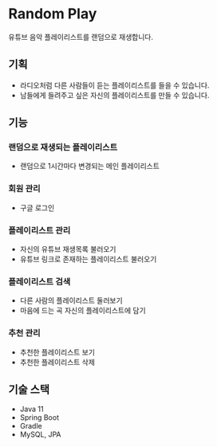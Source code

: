 # Random Play
유튜브 음악 플레이리스트를 랜덤으로 재생합니다.

## 기획
- 라디오처럼 다른 사람들이 듣는 플레이리스트를 들을 수 있습니다.
- 남들에게 들려주고 싶은 자신의 플레이리스트를 만들 수 있습니다.

## 기능

### 랜덤으로 재생되는 플레이리스트
- 랜덤으로 1시간마다 변경되는 메인 플레이리스트

### 회원 관리
- 구글 로그인

### 플레이리스트 관리
- 자신의 유튜브 재생목록 불러오기
- 유튜브 링크로 존재하는 플레이리스트 불러오기

### 플레이리스트 검색
- 다른 사람의 플레이리스트 둘러보기
- 마음에 드는 곡 자신의 플레이리스트에 담기

### 추천 관리
- 추천한 플레이리스트 보기
- 추천한 플레이리스트 삭제

## 기술 스택
- Java 11
- Spring Boot
- Gradle
- MySQL, JPA